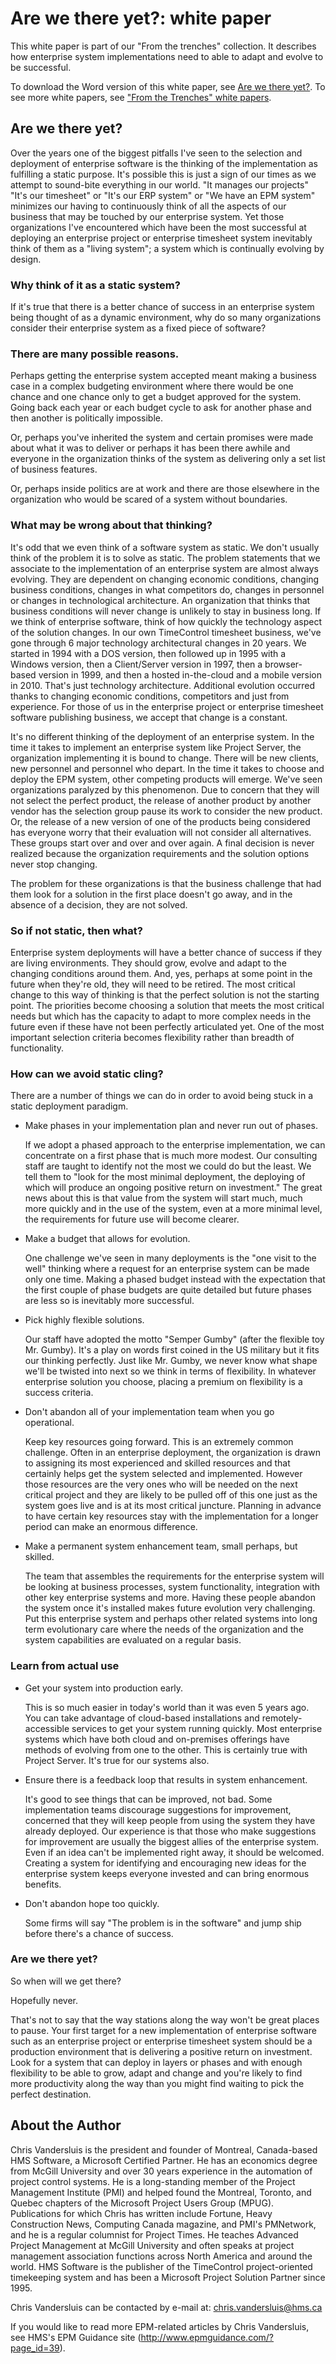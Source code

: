 
# Are we there yet?: white paper

This white paper is part of our "From the trenches" collection. It describes how enterprise system implementations need to able to adapt and evolve to be successful. 
  
    
    

To download the Word version of this white paper, see  [Are we there yet?](https://go.microsoft.com/fwlink/?LinkId=400964).
To see more white papers, see  ["From the Trenches" white papers](faec6b1a-c217-4c79-b8c4-0514f402106b.md).
  
    
    


## Are we there yet?

Over the years one of the biggest pitfalls I've seen to the selection and deployment of enterprise software is the thinking of the implementation as fulfilling a static purpose. It's possible this is just a sign of our times as we attempt to sound-bite everything in our world. "It manages our projects" "It's our timesheet" or "It's our ERP system" or "We have an EPM system" minimizes our having to continuously think of all the aspects of our business that may be touched by our enterprise system. Yet those organizations I've encountered which have been the most successful at deploying an enterprise project or enterprise timesheet system inevitably think of them as a "living system"; a system which is continually evolving by design. 
  
    
    

### Why think of it as a static system?

 If it's true that there is a better chance of success in an enterprise system being thought of as a dynamic environment, why do so many organizations consider their enterprise system as a fixed piece of software?
  
    
    

### There are many possible reasons.

Perhaps getting the enterprise system accepted meant making a business case in a complex budgeting environment where there would be one chance and one chance only to get a budget approved for the system. Going back each year or each budget cycle to ask for another phase and then another is politically impossible. 
  
    
    
Or, perhaps you've inherited the system and certain promises were made about what it was to deliver or perhaps it has been there awhile and everyone in the organization thinks of the system as delivering only a set list of business features. 
  
    
    
Or, perhaps inside politics are at work and there are those elsewhere in the organization who would be scared of a system without boundaries. 
  
    
    

### What may be wrong about that thinking?

 It's odd that we even think of a software system as static. We don't usually think of the problem it is to solve as static. The problem statements that we associate to the implementation of an enterprise system are almost always evolving. They are dependent on changing economic conditions, changing business conditions, changes in what competitors do, changes in personnel or changes in technological architecture. An organization that thinks that business conditions will never change is unlikely to stay in business long. If we think of enterprise software, think of how quickly the technology aspect of the solution changes. In our own TimeControl timesheet business, we've gone through 6 major technology architectural changes in 20 years. We started in 1994 with a DOS version, then followed up in 1995 with a Windows version, then a Client/Server version in 1997, then a browser-based version in 1999, and then a hosted in-the-cloud and a mobile version in 2010. That's just technology architecture. Additional evolution occurred thanks to changing economic conditions, competitors and just from experience. For those of us in the enterprise project or enterprise timesheet software publishing business, we accept that change is a constant.
  
    
    
It's no different thinking of the deployment of an enterprise system. In the time it takes to implement an enterprise system like Project Server, the organization implementing it is bound to change. There will be new clients, new personnel and personnel who depart. In the time it takes to choose and deploy the EPM system, other competing products will emerge. We've seen organizations paralyzed by this phenomenon. Due to concern that they will not select the perfect product, the release of another product by another vendor has the selection group pause its work to consider the new product. Or, the release of a new version of one of the products being considered has everyone worry that their evaluation will not consider all alternatives. These groups start over and over and over again. A final decision is never realized because the organization requirements and the solution options never stop changing. 
  
    
    
The problem for these organizations is that the business challenge that had them look for a solution in the first place doesn't go away, and in the absence of a decision, they are not solved. 
  
    
    

### So if not static, then what?

Enterprise system deployments will have a better chance of success if they are living environments. They should grow, evolve and adapt to the changing conditions around them. And, yes, perhaps at some point in the future when they're old, they will need to be retired. The most critical change to this way of thinking is that the perfect solution is not the starting point. The priorities become choosing a solution that meets the most critical needs but which has the capacity to adapt to more complex needs in the future even if these have not been perfectly articulated yet. One of the most important selection criteria becomes flexibility rather than breadth of functionality. 
  
    
    

### How can we avoid static cling?

 There are a number of things we can do in order to avoid being stuck in a static deployment paradigm.
  
    
    

- Make phases in your implementation plan and never run out of phases. 
    
    If we adopt a phased approach to the enterprise implementation, we can concentrate on a first phase that is much more modest. Our consulting staff are taught to identify not the most we could do but the least. We tell them to "look for the most minimal deployment, the deploying of which will produce an ongoing positive return on investment." The great news about this is that value from the system will start much, much more quickly and in the use of the system, even at a more minimal level, the requirements for future use will become clearer.
    
  
- Make a budget that allows for evolution. 
    
    One challenge we've seen in many deployments is the "one visit to the well" thinking where a request for an enterprise system can be made only one time. Making a phased budget instead with the expectation that the first couple of phase budgets are quite detailed but future phases are less so is inevitably more successful.
    
  
- Pick highly flexible solutions. 
    
    Our staff have adopted the motto "Semper Gumby" (after the flexible toy Mr. Gumby). It's a play on words first coined in the US military but it fits our thinking perfectly. Just like Mr. Gumby, we never know what shape we'll be twisted into next so we think in terms of flexibility. In whatever enterprise solution you choose, placing a premium on flexibility is a success criteria.
    
  
- Don't abandon all of your implementation team when you go operational.
    
     Keep key resources going forward. This is an extremely common challenge. Often in an enterprise deployment, the organization is drawn to assigning its most experienced and skilled resources and that certainly helps get the system selected and implemented. However those resources are the very ones who will be needed on the next critical project and they are likely to be pulled off of this one just as the system goes live and is at its most critical juncture. Planning in advance to have certain key resources stay with the implementation for a longer period can make an enormous difference.
    
  
- Make a permanent system enhancement team, small perhaps, but skilled.
    
     The team that assembles the requirements for the enterprise system will be looking at business processes, system functionality, integration with other key enterprise systems and more. Having these people abandon the system once it's installed makes future evolution very challenging. Put this enterprise system and perhaps other related systems into long term evolutionary care where the needs of the organization and the system capabilities are evaluated on a regular basis.
    
  

### Learn from actual use


  
    
    

- Get your system into production early.
    
     This is so much easier in today's world than it was even 5 years ago. You can take advantage of cloud-based installations and remotely-accessible services to get your system running quickly. Most enterprise systems which have both cloud and on-premises offerings have methods of evolving from one to the other. This is certainly true with Project Server. It's true for our systems also.
    
  
- Ensure there is a feedback loop that results in system enhancement. 
    
    It's good to see things that can be improved, not bad. Some implementation teams discourage suggestions for improvement, concerned that they will keep people from using the system they have already deployed. Our experience is that those who make suggestions for improvement are usually the biggest allies of the enterprise system. Even if an idea can't be implemented right away, it should be welcomed. Creating a system for identifying and encouraging new ideas for the enterprise system keeps everyone invested and can bring enormous benefits.
    
  
- Don't abandon hope too quickly. 
    
     Some firms will say "The problem is in the software" and jump ship before there's a chance of success.
    
  

### Are we there yet?

So when will we get there? 
  
    
    
Hopefully never. 
  
    
    
That's not to say that the way stations along the way won't be great places to pause. Your first target for a new implementation of enterprise software such as an enterprise project or enterprise timesheet system should be a production environment that is delivering a positive return on investment. Look for a system that can deploy in layers or phases and with enough flexibility to be able to grow, adapt and change and you're likely to find more productivity along the way than you might find waiting to pick the perfect destination. 
  
    
    

## About the Author

Chris Vandersluis is the president and founder of Montreal, Canada-based HMS Software, a Microsoft Certified Partner. He has an economics degree from McGill University and over 30 years experience in the automation of project control systems. He is a long-standing member of the Project Management Institute (PMI) and helped found the Montreal, Toronto, and Quebec chapters of the Microsoft Project Users Group (MPUG). Publications for which Chris has written include Fortune, Heavy Construction News, Computing Canada magazine, and PMI's PMNetwork, and he is a regular columnist for Project Times. He teaches Advanced Project Management at McGill University and often speaks at project management association functions across North America and around the world. HMS Software is the publisher of the TimeControl project-oriented timekeeping system and has been a Microsoft Project Solution Partner since 1995. 
  
    
    
Chris Vandersluis can be contacted by e-mail at: chris.vandersluis@hms.ca
  
    
    
If you would like to read more EPM-related articles by Chris Vandersluis, see HMS's EPM Guidance site (http://www.epmguidance.com/?page_id=39).
  
    
    
